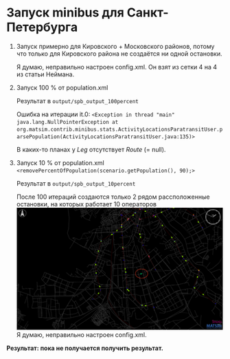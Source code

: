 # Запуск minibus для Санкт-Петербурга

1. Запуск примерно для Кировского + Московского районов, потому что только для Кировского района не создаётся ни одной
    остановки.
    <param name="minX" value="676000.0" />
    <param name="maxX" value="688000.0" />
    <param name="minY" value="6636000.0" />
    <param name="maxY" value="6646000.0" />
    Я думаю, неправильно настроен config.xml. Он взят из сетки 4 на 4 из статьи Неймана.

2. Запуск 100 % от population.xml
    
    Результат в `output/spb_output_100percent`
    
    Ошибка на итерации it.0:
    `<Exception in thread "main" java.lang.NullPointerException
        at org.matsim.contrib.minibus.stats.ActivityLocationsParatransitUser.parsePopulation(ActivityLocationsParatransitUser.java:135)>`
    
    В каких-то планах у *Leg* отсутствует *Route* (= null).

3. Запуск 10 % от population.xml
        `<removePercentOfPopulation(scenario.getPopulation(), 90);>`
        
    Результат в `output/spb_output_10percent`
    
    После 100 итераций создаются только 2 рядом рассположенные остановки, на которых работает 10 операторов
    ![Image of 2 Stops](images/Screenshot1.png)
    Я думаю, неправильно настроен config.xml.

**Результат: пока не получается получить результат.**

